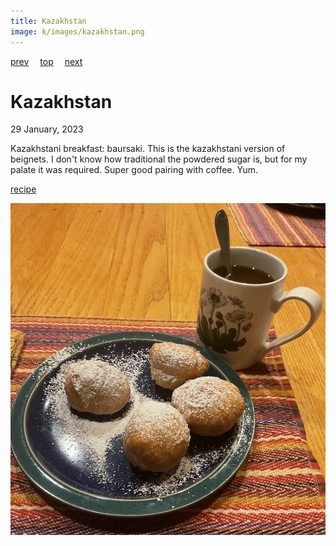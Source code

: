 ```yaml
---
title: Kazakhstan
image: k/images/kazakhstan.png
---
```

[prev](../j/jordan.md)&emsp;
[top](../index.md)&emsp;
[next](kenya.md)
# Kazakhstan
29 January, 2023

Kazakhstani breakfast: baursaki. This is the kazakhstani version of
beignets. I don't know how traditional the powdered sugar is, but for
my palate it was required. Super good pairing with coffee. Yum.

[recipe](https://www.food.com/recipe/baursaki-kazakhstan-fried-bread-480044)

![breakfast](images/kazakhstan.jpeg)
